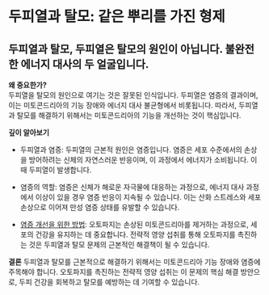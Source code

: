 # 두피열과 탈모: 같은 뿌리를 가진 형제
## 두피열과 탈모, 두피열은 탈모의 원인이 아닙니다. 불완전한 에너지 대사의 두 얼굴입니다.

  
  
**왜 중요한가?**  
두피열을 탈모의 원인으로 여기는 것은 잘못된 인식입니다. 두피열은 염증의 결과이며, 이는 미토콘드리아의 기능 장애와 에너지 대사 불균형에서 비롯됩니다. 따라서, 두피열과 탈모를 해결하기 위해서는 미토콘드리아의 기능을 개선하는 것이 핵심입니다.  
  
**깊이 알아보기**

 - 두피열과 염증: 두피열의 근본적 원인은 염증입니다. 염증은 세포 수준에서의 손상을 방어하려는 신체의 자연스러운 반응이며, 이 과정에서 에너지가 소비됩니다. 이때 두피열이 발생합니다.  
  
 - 염증의 역할: 염증은 신체가 해로운 자극물에 대응하는 과정으로, 에너지 대사 과정에서 이상이 있을 경우 염증 반응이 지속될 수 있습니다. 이는 산화 스트레스와 세포 손상으로 이어져 만성 염증 상태를 유발할 수 있습니다.  
  
 - [염증 개선을 위한 방법](https://frontier-three.vercel.app/kr/m04/m0407/m040703): 오토파지는 손상된 미토콘드리아를 제거하는 과정으로, 세포의 건강을 유지하는 데 중요합니다. 전략적 영양 섭취를 통해 오토파지를 촉진하는 것은 두피열과 탈모 문제의 근본적인 해결책이 될 수 있습니다.  
    
**결론**
두피열과 탈모를 근본적으로 해결하기 위해서는 미토콘드리아 기능 장애와 염증에 주목해야 합니다. 오토파지를 촉진하는 전략적 영양 섭취는 이 문제의 핵심 해결 방안으로, 두피 건강을 회복하고 탈모를 예방하는 데 기여할 수 있습니다.
<!--stackedit_data:
eyJoaXN0b3J5IjpbLTEyNjM2NjQwMThdfQ==
-->